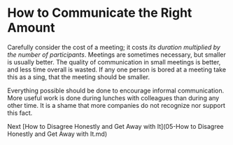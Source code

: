# How to Communicate the Right Amount

Carefully consider the cost of a meeting; it costs *its duration multiplied by the number of participants*. Meetings are sometimes necessary, but smaller is usually better. The quality of communication in small meetings is better, and less time overall is wasted. If any one person is bored at a meeting take this as a sing, that the meeting should be smaller.

Everything possible should be done to encourage informal communication. More useful work is done during lunches with colleagues than during any other time. It is a shame that more companies do not recognize nor support this fact.

Next [How to Disagree Honestly and Get Away with It](05-How to Disagree Honestly and Get Away with It.md)